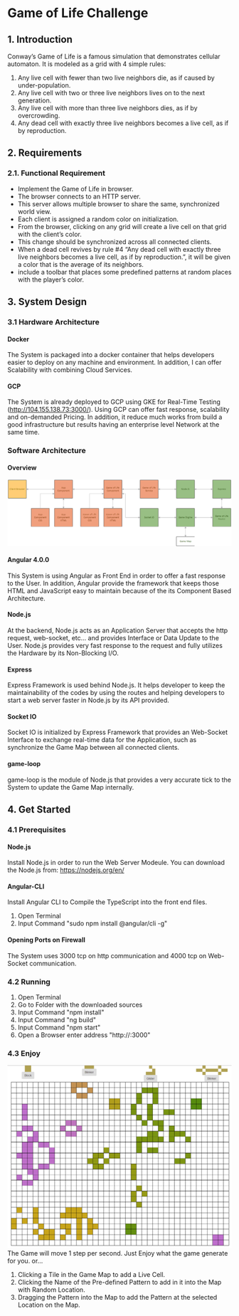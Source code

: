 # Game of Life Challenge
## 1. Introduction
Conway’s Game of Life is a famous simulation that demonstrates cellular automaton. It is modeled as a grid with 4 simple rules:
1. Any live cell with fewer than two live neighbors die, as if caused by under-population.
2. Any live cell with two or three live neighbors lives on to the next generation.
3. Any live cell with more than three live neighbors dies, as if by overcrowding.
4. Any dead cell with exactly three live neighbors becomes a live cell, as if by reproduction.
## 2. Requirements
### 2.1. Functional Requirement
* Implement the Game of Life in browser.
* The browser connects to an HTTP server.
* This server allows multiple browser to share the same, synchronized world view.
* Each client is assigned a random color on initialization.
* From the browser, clicking on any grid will create a live cell on that grid with the client’s color.
* This change should be synchronized across all connected clients.
* When a dead cell revives by rule #4 “Any dead cell with exactly three live neighbors becomes a live cell, as if by reproduction.”, it will be given a color that is the average of its neighbors.
* include a toolbar that places some predefined patterns at random places with the player’s color.
## 3. System Design
### 3.1 Hardware Architecture
#### Docker
The System is packaged into a docker container that helps developers easier to deploy on any machine and environment. In addition, I can offer Scalability with combining Cloud Services.
#### GCP
The System is already deployed to GCP using GKE for Real-Time Testing (http://104.155.138.73:3000/). Using GCP can offer fast response, scalability and on-demanded Pricing. In addition, it reduce much works from build a good infrastructure but results having an enterprise level Network at the same time.
### Software Architecture
#### Overview
![Image of Software Architecture](doc/SoftwareArchitecture.png)
#### Angular 4.0.0
This System is using Angular as Front End in order to offer a fast response to the User. In addition, Angular provide the framework that keeps those HTML and JavaScript easy to maintain because of the its Component Based Architecture.
#### Node.js
At the backend, Node.js acts as an Application Server that accepts the http request, web-socket, etc... and provides Interface or Data Update to the User. Node.js provides very fast response to the request and fully utilizes the Hardware by its Non-Blocking I/O.
#### Express
Express Framework is used behind Node.js. It helps developer to keep the maintainability of the codes by using the routes and helping developers to start a web server faster in Node.js by its API provided.
#### Socket IO
Socket IO is initialized by Express Framework that provides an Web-Socket Interface to exchange real-time data for the Application, such as synchronize the Game Map between all connected clients.
#### game-loop
game-loop is the module of Node.js that provides a very accurate tick to the System to update the Game Map internally.
## 4. Get Started
### 4.1 Prerequisites
#### Node.js
Install Node.js in order to run the Web Server Modeule.
You can download the Node.js from: https://nodejs.org/en/
#### Angular-CLI
Install Angular CLI to Compile the TypeScript into the front end files.
1. Open Terminal
2. Input Command "sudo npm install @angular/cli -g"
#### Opening Ports on Firewall
The System uses 3000 tcp on http communication and 4000 tcp on Web-Socket communication.
### 4.2 Running
1. Open Terminal
2. Go to Folder with the downloaded sources
3. Input Command "npm install"
4. Input Command "ng build"
5. Input Command "npm start"
6. Open a Browser enter address "http://<your IP or domain>:3000"
### 4.3 Enjoy
![Image of Screen](doc/Screen.png)
The Game will move 1 step per second. Just Enjoy what the game generate for you. or...
1. Clicking a Tile in the Game Map to add a Live Cell.
2. Clicking the Name of the Pre-defined Pattern to add in it into the Map with Random Location.
3. Dragging the Pattern into the Map to add the Pattern at the selected Location on the Map.
